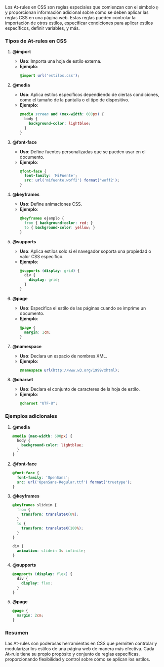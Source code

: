 Los At-rules en CSS son reglas especiales que comienzan con el símbolo `@` y proporcionan información adicional sobre cómo se deben aplicar las reglas CSS en una página web. Estas reglas pueden controlar la importación de otros estilos, especificar condiciones para aplicar estilos específicos, definir variables, y más.

### Tipos de At-rules en CSS

1. **@import**
   - **Uso**: Importa una hoja de estilo externa.
   - **Ejemplo**:
     ```css
     @import url('estilos.css');
     ```

2. **@media**
   - **Uso**: Aplica estilos específicos dependiendo de ciertas condiciones, como el tamaño de la pantalla o el tipo de dispositivo.
   - **Ejemplo**:
     ```css
     @media screen and (max-width: 600px) {
       body {
         background-color: lightblue;
       }
     }
     ```

3. **@font-face**
   - **Uso**: Define fuentes personalizadas que se pueden usar en el documento.
   - **Ejemplo**:
     ```css
     @font-face {
       font-family: 'MiFuente';
       src: url('mifuente.woff2') format('woff2');
     }
     ```

4. **@keyframes**
   - **Uso**: Define animaciones CSS.
   - **Ejemplo**:
     ```css
     @keyframes ejemplo {
       from { background-color: red; }
       to { background-color: yellow; }
     }
     ```

5. **@supports**
   - **Uso**: Aplica estilos solo si el navegador soporta una propiedad o valor CSS específico.
   - **Ejemplo**:
     ```css
     @supports (display: grid) {
       div {
         display: grid;
       }
     }
     ```

6. **@page**
   - **Uso**: Especifica el estilo de las páginas cuando se imprime un documento.
   - **Ejemplo**:
     ```css
     @page {
       margin: 1cm;
     }
     ```

7. **@namespace**
   - **Uso**: Declara un espacio de nombres XML.
   - **Ejemplo**:
     ```css
     @namespace url(http://www.w3.org/1999/xhtml);
     ```

8. **@charset**
   - **Uso**: Declara el conjunto de caracteres de la hoja de estilo.
   - **Ejemplo**:
     ```css
     @charset "UTF-8";
     ```

### Ejemplos adicionales

1. **@media**
   ```css
   @media (max-width: 600px) {
     body {
       background-color: lightblue;
     }
   }
   ```

2. **@font-face**
   ```css
   @font-face {
     font-family: 'OpenSans';
     src: url('OpenSans-Regular.ttf') format('truetype');
   }
   ```

3. **@keyframes**
   ```css
   @keyframes slidein {
     from {
       transform: translateX(0%);
     }
     to {
       transform: translateX(100%);
     }
   }

   div {
     animation: slidein 3s infinite;
   }
   ```

4. **@supports**
   ```css
   @supports (display: flex) {
     div {
       display: flex;
     }
   }
   ```

5. **@page**
   ```css
   @page {
     margin: 2cm;
   }
   ```

### Resumen

Las At-rules son poderosas herramientas en CSS que permiten controlar y modularizar los estilos de una página web de manera más efectiva. Cada At-rule tiene su propio propósito y conjunto de reglas específicas, proporcionando flexibilidad y control sobre cómo se aplican los estilos.
